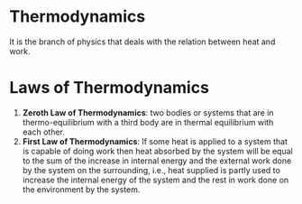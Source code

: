 # Thermodynamics 

It is the branch of physics that deals with the relation between heat and work. 

# Laws of Thermodynamics

1. **Zeroth Law of Thermodynamics**: two bodies or systems that are in thermo-equilibrium with a third body are in thermal equilibrium with each other. 
2. **First Law of Thermodynamics**: If some heat is applied to a system that is capable of doing work then heat absorbed by the system will be equal to the sum of the increase in internal energy and the external work done by the system on the surrounding, i.e., heat supplied is partly used to increase the internal energy of the system and the rest in work done on the environment by the system. 